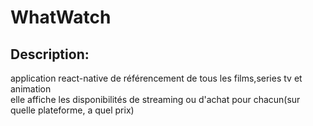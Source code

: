 # WhatWatch

## Description:
application react-native de référencement de tous les films,series tv et animation  
elle affiche les disponibilités de streaming ou d'achat pour chacun(sur quelle plateforme, a quel prix)  


